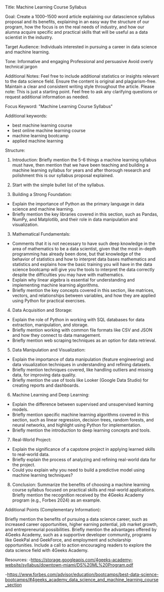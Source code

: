 Title: Machine Learning Course Syllabus 

Goal: Create a 1000–1500 word article explaining our datascience syllabus proposal and its benefits, explaining in an easy way the structure of our program, how the focus is on the real needs of industry, and how our alumna acquire specific and practical skills that will be useful as a data scientist in the industry.

Target Audience: Individuals interested in pursuing a career in data science and machine learning.

Tone: Informative and engaging
Professional and persuasive
Avoid overly technical jargon


Additional Notes: 
Feel free to include additional statistics or insights relevant to the data science field.
Ensure the content is original and plagiarism-free.
Maintain a clear and consistent writing style throughout the article.
Please note: This is just a starting point. Feel free to ask any clarifying questions or request additional information as needed.

Focus Keyword: "Machine Learning Course Syllabus"

Additional keywords: 
- best machine learning course 
- best online machine learning course
- machine learning bootcamp
- applied machine learning

Structure:

1. Introduction: Briefly mention the 5-6 things a machine learning syllabus must have, then mention that we have been teaching and building a machine learning syllabus for years and after thorough research and polishment this is our syllabus proposal explained.

2. Start with the simple bullet list of the syllabus.

3. Building a Strong Foundation:
* Explain the importance of Python as the primary language in data science and machine learning.
* Briefly mention the key libraries covered in this section, such as Pandas, NumPy, and Matplotlib, and their role in data manipulation and visualization.

3. Mathematical Fundamentals:
* Comments that it is not necessary to have such deep knowledge in the area of mathematics to be a data scientist, given that the most in-depth programming has already been done, but that knowledge of the behavior of statistics and how to interpret data bases mathematics and statistics and explains how the basic training you will have in the data science bootcamp will give you the tools to interpret the data correctly despite the difficulties you may have with mathematics.
* Explain why linear algebra is essential for understanding and implementing machine learning algorithms.
* Briefly mention the key concepts covered in this section, like matrices, vectors, and relationships between variables, and how they are applied using Python for practical exercises.

4. Data Acquisition and Storage:
* Explain the role of Python in working with SQL databases for data extraction, manipulation, and storage.
* Briefly mention working with common file formats like CSV and JSON and how they connect to data management.
* Briefly mention web scraping techniques as an option for data retrieval.

5. Data Manipulation and Visualization:
* Explain the importance of data manipulation (feature engineering) and data visualization techniques in understanding and refining datasets.
* Briefly mention techniques covered, like handling outliers and missing data, for improving data quality.
* Briefly mention the use of tools like Looker (Google Data Studio) for creating reports and dashboards.

6. Machine Learning and Deep Learning:
* Explain the difference between supervised and unsupervised learning models.
* Briefly mention specific machine learning algorithms covered in this section, such as linear regression, decision trees, random forests, and neural networks, and highlight using Python for implementation.
* Briefly mention the introduction to deep learning concepts and tools.

7. Real-World Project:
* Explain the significance of a capstone project in applying learned skills to real-world data.
* Briefly explain the process of analyzing and refining real-world data for the project.
* Could you explain why you need to build a predictive model using machine learning techniques?

8. Conclusion: Summarize the benefits of choosing a machine learning course syllabus focused on practical skills and real-world applications. Briefly mention the recognition received by the 4Geeks Academy program (e.g., Forbes 2024) as an example.

Additional Points (Complementary Information):

Briefly mention the benefits of pursuing a data science career, such as increased career opportunities, higher earning potential, job market growth, and entrepreneurial possibilities.
Briefly mention the advantages offered by 4Geeks Academy, such as a supportive developer community, programs like GeekPal and GeekForce, and employment and scholarship opportunities.
Include a call to action encouraging readers to explore the data science field with 4Geeks Academy.




Resources: 
-https://storage.googleapis.com/4geeks-academy-website/syllabus/downtown-miami/DS%20ML%20Program.pdf

-https://www.forbes.com/advisor/education/bootcamps/best-data-science-bootcamps/#4geeks_academy_data_science_and_machine_learning_course_section
